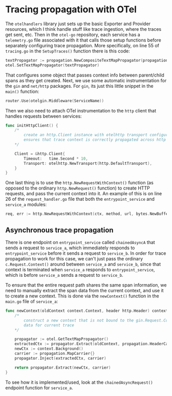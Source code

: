# Tracing propagation with OTel

The `otelhandlers` library just sets up the basic Exporter and Provider resources, which I think
handle stuff like trace ingestion, where the traces get sent, etc. Then in the `otel-go` repository,
each service has a `telemetry.go` file associated with it that calls those setup functions before
separately configuring trace propagation. More specifically, on line 55 of `tracing.go` in the 
`SetupTraces()` function there is this code: 

```go
textPropagator := propagation.NewCompositeTextMapPropagator(propagation.TraceContext{})
otel.SetTextMapPropagator(textPropagator)
```

That configures some object that passes context info between parent/child spans as they get created. 
Next, we use some automatic instrumentation for the `gin` and `net/http` packages. For `gin`, its 
just this little snippet in the `main()` function:

```go
router.Use(otelgin.Middleware(ServiceName))
```

Then we also need to attach OTel instrumentation to the `http` client that handles requests between
services:

```go
func initHttpClient() {
	/*
		create an http.Client instance with otelhttp transport configured. this transport configuration
		ensures that trace context is correctly propagated across http requests
	*/

	Client = &http.Client{
		Timeout:   time.Second * 10,
		Transport: otelhttp.NewTransport(http.DefaultTransport),
	}
}
```

One last thing is to use the `http.NewRequestWithContext()` function (as opposed to the ordinary 
`http.NewRequest()` function) to create HTTP requests, and pass the current context into it. An 
example of this is on line 26 of the `request_handler.go` file that both the `entrypoint_service` 
and `service_a` modules:

```go
req, err := http.NewRequestWithContext(ctx, method, url, bytes.NewBuffer(jsonData))
```

## Asynchronous trace propagation

There is one endpoint on `entrypoint_service` called `chainedAsyncA` that sends a request to `service_a`,
which immediately responds to `entrypoint_service` before it sends a request to `service_b`. In order for
trace propagation to work for this case, we can't just pass the ordinary `c.Request.Context()` around
between `service_a` and `service_b`, since that context is terminated when `service_a` responds to 
`entrypoint_service`, which is before `service_a` sends a request to `service_b`. 

To ensure that the entire request path shares the same span information, we need to manually extract the span
data from the current context, and use it to create a new context. This is done via the `newContext()` function
in the `main.go` file of `service_a`:

```go
func newContext(oldContext context.Context, header http.Header) context.Context {
	/*
		construct a new context that is not bound to the gin.Request.Context, but contains
		data for current trace
	*/

	propagator := otel.GetTextMapPropagator()
	extractedCtx := propagator.Extract(oldContext, propagation.HeaderCarrier(header))
	newCtx := context.Background()
	carrier := propagation.MapCarrier{}
	propagator.Inject(extractedCtx, carrier)

	return propagator.Extract(newCtx, carrier)
}
```

To see how it is implemented/used, look at the `chainedAsyncRequest()` endpoint function for `service_a`.
